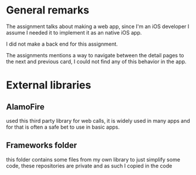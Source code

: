 # General remarks

The assignment talks about making a web app, since I'm an iOS developer I assume I needed it to implement it as an native iOS app.

I did not make a back end for this assignment.

The assignments mentions a way to navigate between the detail pages to the next and previous card, I could not find any of this behavior in the app.

#  External libraries

## AlamoFire 
used this third party library for web calls, it is widely used in many apps and for that is often a safe bet to use in basic apps.

## Frameworks folder
this folder contains some files from my own library to just simplify some code, these repositories are private and as such I copied in the code 

